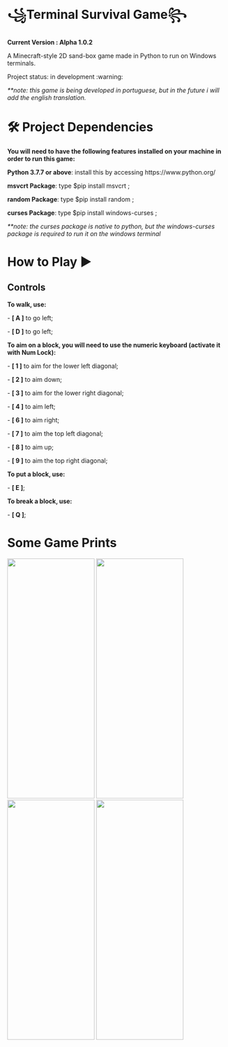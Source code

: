 # ꧁Terminal Survival Game꧂
<p><b>Current Version : Alpha 1.0.2</b></p>
<p>A Minecraft-style 2D sand-box game made in Python to run on Windows terminals.</p>
<p>Project status: in development :warning:</p>
<p><i>**note: this game is being developed in portuguese, but in the future i will add the english translation.</i></p>

# 🛠 Project Dependencies
<p><b>You will need to have the following features installed on your machine in order to run this game:</b></p>
<p><b>Python 3.7.7 or above</b>: install this by accessing https://www.python.org/</p>
<p><b>msvcrt Package</b>: type $pip install msvcrt ;</p>
<p><b>random Package</b>: type $pip install random ;</p>
<p><b>curses Package</b>: type $pip install windows-curses ;</p>
<p><i>**note: the curses package is native to python, but the windows-curses package is required to run it on the windows terminal</i></p>

# How to Play ▶

## Controls

<p><b>To walk, use:</b></p>
<p> - <b>[ A ]</b> to go left;</p>
<p> - <b>[ D ]</b> to go left;</p>

<p><b>To aim on a block, you will need to use the numeric keyboard (activate it with Num Lock):</b></p>
<p> - <b>[ 1 ]</b> to aim for the lower left diagonal;</p>
<p> - <b>[ 2 ]</b> to aim down;</p>
<p> - <b>[ 3 ]</b> to aim for the lower right diagonal;</p>
<p> - <b>[ 4 ]</b> to aim left;</p>
<p> - <b>[ 6 ]</b> to aim right;</p>
<p> - <b>[ 7 ]</b> to aim the top left diagonal;</p>
<p> - <b>[ 8 ]</b> to aim up;</p>
<p> - <b>[ 9 ]</b> to aim the top right diagonal;</p>

<p><b>To put a block, use:</b></p>
<p> - <b>[ E ]</b>;</p>

<p><b>To break a block, use:</b></p>
<p> - <b>[ Q ]</b>;</p>

# Some Game Prints

<img src="https://raw.githubusercontent.com/Guilherme-De-Marchi/Terminal-Survival-Game/master/img/print1.JPG" height="550" width="200"/>
<img src="https://raw.githubusercontent.com/Guilherme-De-Marchi/Terminal-Survival-Game/master/img/print2.JPG" height="550" width="200"/>
<img src="https://raw.githubusercontent.com/Guilherme-De-Marchi/Terminal-Survival-Game/master/img/print3.JPG" height="550" width="200"/>
<img src="https://raw.githubusercontent.com/Guilherme-De-Marchi/Terminal-Survival-Game/master/img/print4.JPG" height="550" width="200"/>
